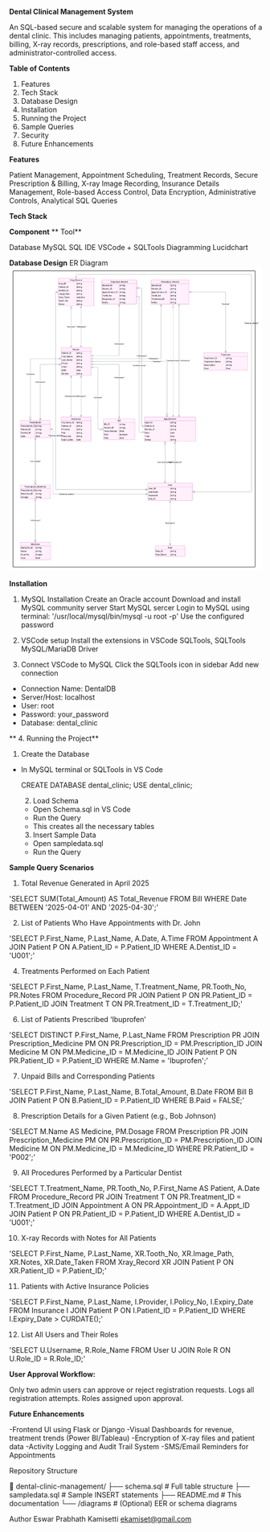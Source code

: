 **Dental Clinical Management System**

An SQL-based secure and scalable system for managing the operations of a dental clinic. This includes managing patients, appointments, treatments, billing, X-ray records, prescriptions, and role-based staff access, and administrator-controlled access.

**Table of Contents**

1. Features
2. Tech Stack
3. Database Design
4. Installation
5. Running the Project
6. Sample Queries
7. Security
8. Future Enhancements

**Features**

Patient Management, Appointment Scheduling, Treatment Records, Secure Prescription & Billing, X-ray Image Recording, Insurance Details Management, Role-based Access Control, Data Encryption, Administrative Controls, Analytical SQL Queries

**Tech Stack**

**Component**                                 **  Tool**

Database                                       MySQL
SQL IDE                                        VSCode + SQLTools
Diagramming                                    Lucidchart

**Database Design**
 ER Diagram
 ![ER Diagram](diagrams/ER_Diagram.jpeg)




**Installation**

1. MySQL Installation
Create an Oracle account
Download and install MySQL community server
Start MySQL sercer
Login to MySQL using terminal:
'/usr/local/mysql/bin/mysql -u root -p'
Use the configured password

2. VSCode setup
Install the extensions in VSCode SQLTools, SQLTools MySQL/MariaDB Driver

3. Connect VSCode to MySQL
Click the SQLTools icon in sidebar
Add new connection
- Connection Name: DentalDB
- Server/Host: localhost
- User: root
- Password: your_password
- Database: dental_clinic

 ** 4. Running the Project**

 1. Create the Database
- In MySQL terminal or SQLTools in VS Code

  CREATE DATABASE dental_clinic;
  USE dental_clinic;

  2. Load Schema
  - Open Schema.sql in VS Code
  - Run the Query
  - This creates all the necessary tables

  3. Insert Sample Data
  - Open sampledata.sql
  - Run the Query
    
**Sample Query Scenarios**

1. Total Revenue Generated in April 2025

'SELECT SUM(Total_Amount) AS Total_Revenue
FROM Bill
WHERE Date BETWEEN '2025-04-01' AND '2025-04-30';'

2. List of Patients Who Have Appointments with Dr. John
   
'SELECT P.First_Name, P.Last_Name, A.Date, A.Time
FROM Appointment A
JOIN Patient P ON A.Patient_ID = P.Patient_ID
WHERE A.Dentist_ID = 'U001';'

4. Treatments Performed on Each Patient
   
'SELECT P.First_Name, P.Last_Name, T.Treatment_Name, PR.Tooth_No, PR.Notes
FROM Procedure_Record PR
JOIN Patient P ON PR.Patient_ID = P.Patient_ID
JOIN Treatment T ON PR.Treatment_ID = T.Treatment_ID;'

6. List of Patients Prescribed ‘Ibuprofen’

'SELECT DISTINCT P.First_Name, P.Last_Name
FROM Prescription PR
JOIN Prescription_Medicine PM ON PR.Prescription_ID = PM.Prescription_ID
JOIN Medicine M ON PM.Medicine_ID = M.Medicine_ID
JOIN Patient P ON PR.Patient_ID = P.Patient_ID
WHERE M.Name = 'Ibuprofen';'

7. Unpaid Bills and Corresponding Patients

'SELECT P.First_Name, P.Last_Name, B.Total_Amount, B.Date
FROM Bill B
JOIN Patient P ON B.Patient_ID = P.Patient_ID
WHERE B.Paid = FALSE;'

8. Prescription Details for a Given Patient (e.g., Bob Johnson)

'SELECT M.Name AS Medicine, PM.Dosage
FROM Prescription PR
JOIN Prescription_Medicine PM ON PR.Prescription_ID = PM.Prescription_ID
JOIN Medicine M ON PM.Medicine_ID = M.Medicine_ID
WHERE PR.Patient_ID = 'P002';'

9. All Procedures Performed by a Particular Dentist

'SELECT T.Treatment_Name, PR.Tooth_No, P.First_Name AS Patient, A.Date
FROM Procedure_Record PR
JOIN Treatment T ON PR.Treatment_ID = T.Treatment_ID
JOIN Appointment A ON PR.Appointment_ID = A.Appt_ID
JOIN Patient P ON PR.Patient_ID = P.Patient_ID
WHERE A.Dentist_ID = 'U001';'

10. X-ray Records with Notes for All Patients

'SELECT P.First_Name, P.Last_Name, XR.Tooth_No, XR.Image_Path, XR.Notes, XR.Date_Taken
FROM Xray_Record XR
JOIN Patient P ON XR.Patient_ID = P.Patient_ID;'

11. Patients with Active Insurance Policies

'SELECT P.First_Name, P.Last_Name, I.Provider, I.Policy_No, I.Expiry_Date
FROM Insurance I
JOIN Patient P ON I.Patient_ID = P.Patient_ID
WHERE I.Expiry_Date > CURDATE();'

12. List All Users and Their Roles

'SELECT U.Username, R.Role_Name
FROM User U
JOIN Role R ON U.Role_ID = R.Role_ID;'

**User Approval Workflow:**

Only two admin users can approve or reject registration requests.
Logs all registration attempts.
Roles assigned upon approval.

**Future Enhancements**

-Frontend UI using Flask or Django
-Visual Dashboards for revenue, treatment trends (Power BI/Tableau)
-Encryption of X-ray files and patient data
-Activity Logging and Audit Trail System
-SMS/Email Reminders for Appointments

Repository Structure

📁 dental-clinic-management/
├── schema.sql              # Full table structure
├── sampledata.sql          # Sample INSERT statements
├── README.md               # This documentation
└── /diagrams               # (Optional) EER or schema diagrams

Author
Eswar Prabhath Kamisetti
ekamiset@gmail.com
